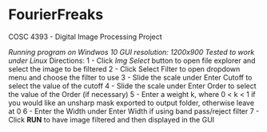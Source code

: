 # FourierFreaks
COSC 4393 - Digital Image Processing Project

*Running program on Windwos 10* *GUI resolution: 1200x900*
*Tested to work under Linux*
Directions:
1 - Click *Img Select* button to open file explorer and select the image to be filtered
2 - Click Select Filter to open dropdown menu and choose the filter to use
3 - Slide the scale under Enter Cutoff to select the value of the cutoff
4 - Slide the scale under Enter Order to select the value of the Order (if necessary)
5 - Enter a weight k, where 0 < k < 1 if you would like an unsharp mask exported to output folder, 
	otherwise leave at 0
6 - Enter the Width under Enter Width if using band pass/reject filter
7 - Click **RUN** to have image filtered and then displayed in the GUI


